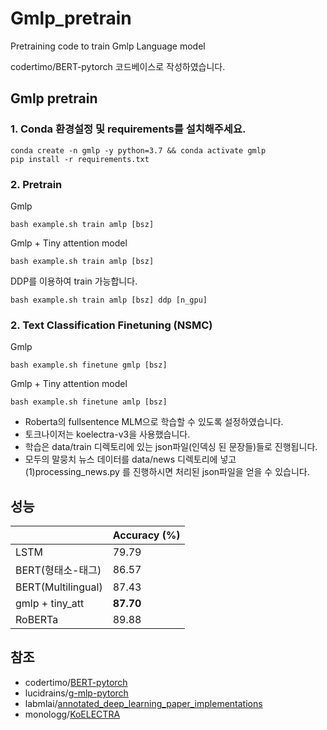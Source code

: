 # Gmlp_pretrain
 Pretraining code to train Gmlp Language model 

codertimo/BERT-pytorch 코드베이스로 작성하였습니다.

## Gmlp pretrain

### 1. Conda 환경설정 및 requirements를 설치해주세요.

```
conda create -n gmlp -y python=3.7 && conda activate gmlp
pip install -r requirements.txt
```

### 2. Pretrain

Gmlp
```console
bash example.sh train amlp [bsz]
```
Gmlp + Tiny attention model
```console
bash example.sh train amlp [bsz]
```

DDP를 이용하여 train 가능합니다.

```console
bash example.sh train amlp [bsz] ddp [n_gpu]
```
### 2. Text Classification Finetuning (NSMC)

Gmlp
```console
bash example.sh finetune gmlp [bsz]
```
Gmlp + Tiny attention model
```console
bash example.sh finetune amlp [bsz]
```


+ Roberta의 fullsentence MLM으로 학습할 수 있도록 설정하였습니다.
+ 토크나이저는 koelectra-v3을 사용했습니다.
+ 학습은 data/train 디렉토리에 있는 json파일(인덱싱 된 문장들)들로 진행됩니다. 
+ 모두의 말뭉치 뉴스 데이터를 data/news 디렉토리에 넣고  (1)processing_news.py 를 진행하시면 처리된 json파일을 얻을 수 있습니다.

## 성능

|                     | Accuracy (%) |
| ----------------- | ------------ |
| LSTM            | 79.79    |
| BERT(형태소-태그) | 86.57      |
| BERT(Multilingual)  | 87.43        |
| gmlp + tiny_att       | **87.70**        |
| RoBERTa       | 89.88        |


## 참조

  * codertimo/[BERT-pytorch][1]
  * lucidrains/[g-mlp-pytorch][2]
  * labmlai/[annotated_deep_learning_paper_implementations][3]
  * monologg/[KoELECTRA][4]

[1]:https://github.com/codertimo/BERT-pytorch
[2]:https://github.com/lucidrains/g-mlp-pytorch
[3]:https://github.com/labmlai/annotated_deep_learning_paper_implementations
[4]:https://github.com/monologg/KoELECTRA
